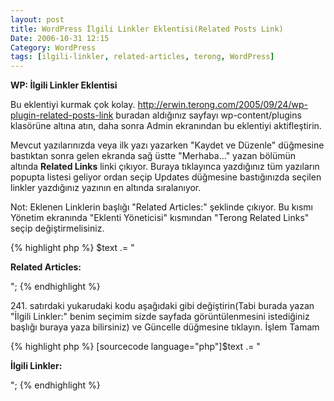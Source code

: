 ```yaml
---
layout: post
title: WordPress İlgili Linkler Eklentisi(Related Posts Link)
Date: 2006-10-31 12:15
Category: WordPress
tags: [ilgili-linkler, related-articles, terong, WordPress]
---
```


**WP: İlgili Linkler Eklentisi**

Bu eklentiyi kurmak çok kolay. http://erwin.terong.com/2005/09/24/wp-plugin-related-posts-link
buradan aldığınız sayfayı wp-content/plugins klasörüne altına atın, daha
sonra Admin ekranından bu eklentiyi aktifleştirin.

Mevcut yazılarınızda veya ilk yazı yazarken "Kaydet ve Düzenle"
düğmesine bastıktan sonra gelen ekranda sağ üstte "Merhaba..." yazan
bölümün altında **Related Links** linki çıkıyor. Buraya tıklayınca
yazdığınız tüm yazıların popupta listesi geliyor ordan seçip Updates
düğmesine bastığınızda seçilen linkler yazdığınız yazının en altında
sıralanıyor.

Not: Eklenen Linklerin başlığı "Related Articles:" şeklinde çıkıyor. Bu
kısmı Yönetim ekranında "Eklenti Yöneticisi" kısmından "Terong Related
Links" seçip değiştirmelisiniz.

{% highlight php %}
$text .= "<p style="margin-top:
10px;"><strong>Related Articles:</strong></p>";
{% endhighlight %}


​241. satırdaki yukarudaki kodu aşağıdaki gibi değiştirin(Tabi burada
yazan "İlgili Linkler:" benim seçimim sizde sayfada görüntülenmesini
istediğiniz başlığı buraya yaza bilirsiniz) ve Güncelle düğmesine
tıklayın. İşlem Tamam

{% highlight php %}
[sourcecode language="php"]$text .= "<p style="margin-top:
10px;"><strong>İlgili Linkler:</strong></p>";
{% endhighlight %}

